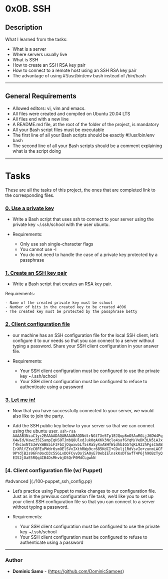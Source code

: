 # 0x0B. SSH

## Description

What I learned from the tasks:

* What is a server
* Where servers usually live
* What is SSH
* How to create an SSH RSA key pair
* How to connect to a remote host using an SSH RSA key pair
* The advantage of using #!/usr/bin/env bash instead of /bin/bash

---

## General Requirements
* Allowed editors: vi, vim and emacs.
* All files were created and compiled on Ubuntu 20.04 LTS
* All files end with a new line
* A README.md file, at the root of the folder of the project, is mandatory
* All your Bash script files must be executable
* The first line of all your Bash scripts should be exactly #!/usr/bin/env bash
* The second line of all your Bash scripts should be a comment explaining what is the script doing

---

# Tasks

These are all the tasks of this project, the ones that are completed link to the corresponding files.

### [0. Use a private key](./0-use_a_private_key)
* Write a Bash script that uses ssh to connect to your server using the private key ~/.ssh/school with the user ubuntu.

* Requirements:

	- Only use ssh single-character flags
	- You cannot use -l
	- You do not need to handle the case of a private key protected by a passphrase

### [1. Create an SSH key pair](./1-create_ssh_key_pair)
* Write a Bash script that creates an RSA key pair.

Requirements:

	- Name of the created private key must be school
	- Number of bits in the created key to be created 4096
	- The created key must be protected by the passphrase betty

### [2. Client configuration file](./2-ssh_config)
* our machine has an SSH configuration file for the local SSH client, let’s configure it to our needs so that you can connect to a server without typing a password. Share your SSH client configuration in your answer file.

* Requirements:

	- Your SSH client configuration must be configured to use the private key ~/.ssh/school
	- Your SSH client configuration must be configured to refuse to authenticate using a password


### [3. Let me in!](./0x0B-ssh)
* Now that you have successfully connected to your server, we would also like to join the party.

* Add the SSH public key below to your server so that we can connect using the ubuntu user.
`ssh-rsa AAAAB3NzaC1yc2EAAAADAQABAAABAQDNdtrNGtTXe5Tp1EJQop8mOSAuRGLjJ6DW4PqX4wId/Kawz35ESampIqHSOTJmbQ8UlxdJuk0gAXKk3Ncle4safGYqM/VeDK3LN5iAJxf4kcaxNtS3eVxWBE5iF3FbIjOqwxw5Lf5sRa5yXxA8HfWidhbIG5TqKL922hPgsCGABIrXRlfZYeC0FEuPWdr6smOElSVvIXthRWp9cr685KdCI+COxlj1RdVsvIo+zunmLACF9PYdjB2s96Fn0ocD3c5SGLvDOFCyvDojSAOyE70ebIElnskKsDTGwfT4P6jh9OBzTyQEIS2jOaE5RQq4IB4DsMhvbjDSQrP0MdCLgwkN`

### [4. Client configuration file (w/ Puppet)
#advanced
](./100-puppet_ssh_config.pp)
* Let’s practice using Puppet to make changes to our configuration file. Just as in the previous configuration file task, we’d like you to set up your client SSH configuration file so that you can connect to a server without typing a password.

* Requirements:

	- Your SSH client configuration must be configured to use the private key ~/.ssh/school
	- Your SSH client configuration must be configured to refuse to authenticate using a password



---

### Author
* **Dominic Samo** - (https://github.com/DominicSamoes)
